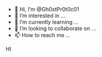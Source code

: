 - 👋 Hi, I’m @Gh0stPr0t0c01
- 👀 I’m interested in ...
- 🌱 I’m currently learning ...
- 💞️ I’m looking to collaborate on ...
- 📫 How to reach me ...

HI

<!---
Gh0stPr0t0c01/Gh0stPr0t0c01 is a ✨ special ✨ repository because its `README.md` (this file) appears on your GitHub profile.
You can click the Preview link to take a look at your changes.
--->
